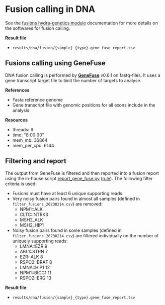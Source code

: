 # Fusion calling in DNA
See the [fusions hydra-genetics module](https://snv_indels.readthedocs.io/en/latest/) documentation for more details on the softwares for fusion calling.

**Result file**

* `results/dna/fusion/{sample}_{type}.gene_fuse_report.tsv`

## Fusions calling using GeneFuse
DNA fusion calling is performed by **[GeneFuse](https://github.com/OpenGene/GeneFuse)** v0.6.1 on fastq-files. It uses a gene transcript target file to limit the number of targets to analyse.

**References**

* Fasta reference genome
* Gene transcript file with genomic positions for all exons include in the analysis

**Resources**

* threads: 6
* time: "8:00:00"
* mem_mb: 36864
* mem_per_cpu: 6144

## Filtering and report
The output from GeneFuse is filtered and then reported into a fusion report using the in-house script [report_gene_fuse.py](https://github.com/genomic-medicine-sweden/Twist_Solid/blob/develop/workflow/scripts/report_gene_fuse.py) ([rule](https://github.com/genomic-medicine-sweden/Twist_Solid/blob/develop/workflow/rules/report_gene_fuse.smk)). The following filter criteria is used:

* Fusions must have at least 6 unique supporting reads.
* Very noisy fusion pairs found in almost all samples (defined in `filter_fusions_20230214.csv`) are removed:
    - NPM1::ALK
    - CLTC::NTRK3
    - MSH2_ALK
    - MSH2_HIP1
* Noisy fusion pairs found in some samples (defined in `filter_fusions_20230214.csv`) are filtered individually on the number of uniquely supporting reads:
    - LMNA::EZR 9
    - ABL1::STRN 7
    - EZR::ALK 8
    - RSPO2::BRAF 8
    - LMNA::HIP1 12
    - NPM1::BICC1 11
    - RSPO2::ERG 13

**Result file**

* `results/dna/fusion/{sample}_{type}.gene_fuse_report.tsv`
